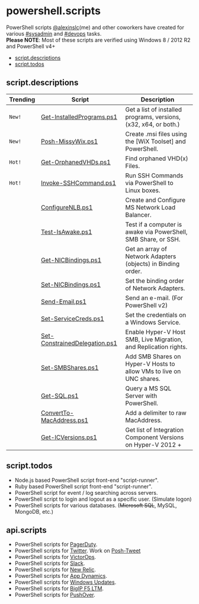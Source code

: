 # powershell.scripts
PowerShell scripts [@alexinslc](https://twitter.com/alexinslc)(me) and other coworkers have created for various [#sysadmin](https://twitter.com/search?q=%23sysadmin) and [#devops](https://twitter.com/search?q=%23devops) tasks.  
**Please NOTE**: Most of these scripts are verified using Windows 8 / 2012 R2 and PowerShell v4+

* [script.descriptions](https://github.com/alexinslc/powershell#scriptdescriptions)
* [script.todos](https://github.com/alexinslc/powershell#scripttodos)

## script.descriptions
| Trending | Script                           | Description                                                          |
|-----------|---------------------------------|----------------------------------------------------------------------|
|  `New!`   | [Get-InstalledPrograms.ps1]     | Get a list of installed programs, versions, (x32, x64, or both.)     |
|  `New!`   | [Posh-MissyWix.ps1]             | Create .msi files using the [WiX Toolset] and PowerShell.            |
|  `Hot!`   | [Get-OrphanedVHDs.ps1]          | Find orphaned VHD(x) Files.                                          |
|  `Hot!`   | [Invoke-SSHCommand.ps1]         | Run SSH Commands via PowerShell to Linux boxes.                      |
|           | [ConfigureNLB.ps1]              | Create and Configure MS Network Load Balancer.                       |
|           | [Test-IsAwake.ps1]              | Test if a computer is awake via PowerShell, SMB Share, or SSH.       |
|           | [Get-NICBindings.ps1]           | Get an array of Network Adapters (objects) in Binding order.         |
|           | [Set-NICBindings.ps1]           | Set the binding order of Network Adapters.                           |
|           | [Send-Email.ps1]                | Send an e-mail. (For PowerShell v2)                                  |
|           | [Set-ServiceCreds.ps1]          | Set the credentials on a Windows Service.                            |
|           | [Set-ConstrainedDelegation.ps1] | Enable Hyper-V Host SMB, Live Migration, and Replication rights.     |
|           | [Set-SMBShares.ps1]             | Add SMB Shares on Hyper-V Hosts to allow VMs to live on UNC shares.  |
|           | [Get-SQL.ps1]                   | Query a MS SQL Server with PowerShell.                               |
|           | [ConvertTo-MacAddress.ps1]      | Add a delimiter to raw MacAddress.                                   |
|           | [Get-ICVersions.ps1]            | Get list of Integration Component Versions on Hyper-V 2012 +         |

<!-- Links for the table -->
[Get-InstalledPrograms.ps1]: https://github.com/alexinslc/powershell/blob/master/Get-InstalledPrograms.ps1
[Posh-MissyWix.ps1]: https://github.com/alexinslc/powershell/blob/master/Posh-MissyWix.ps1
[Get-OrphanedVHDs.ps1]: https://github.com/alexinslc/powershell/blob/master/Get-OrphanedVHDs.ps1
[Invoke-SSHCommand.ps1]: https://github.com/alexinslc/powershell/blob/master/Invoke-SSHCommand.ps1
[ConfigureNLB.ps1]: https://github.com/alexinslc/powershell/blob/master/ConfigureNLB.ps1
[Test-IsAwake.ps1]: https://github.com/alexinslc/powershell/blob/master/Test-IsAwake.ps1
[Get-NICBindings.ps1]: https://github.com/alexinslc/powershell/blob/master/Get-NICBindings.ps1
[Set-NICBindings.ps1]: https://github.com/alexinslc/powershell/blob/master/Set-NICBindings.ps1
[Send-Email.ps1]: https://github.com/alexinslc/powershell/blob/master/Send-Email.ps1
[Set-ServiceCreds.ps1]: https://github.com/alexinslc/powershell/blob/master/Set-ServiceCreds.ps1
[Set-ConstrainedDelegation.ps1]: https://github.com/alexinslc/powershell/blob/master/Set-ConstrainedDelegation.ps1
[Set-SMBShares.ps1]: https://github.com/alexinslc/powershell/blob/master/Set-SMBShares.ps1
[Get-SQL.ps1]: https://github.com/alexinslc/powershell/blob/master/Get-SQL.ps1
[ConvertTo-MacAddress.ps1]: https://github.com/alexinslc/powershell/blob/master/ConvertTo-MacAddress.ps1
[Get-ICVersions.ps1]: https://github.com/alexinslc/powershell/blob/master/Get-ICVersions.ps1

## script.todos
* Node.js based PowerShell script front-end "script-runner".
* Ruby based PowerShell script front-end "script-runner".
* PowerShell script for event / log searching across servers.
* PowerShell script to login and logout as a specific user. (Simulate logon)
* PowerShell scripts for various databases. (~~Microsoft SQL~~, MySQL, MongoDB, etc.)

## api.scripts
* PowerShell scripts for [PagerDuty](http://pagerduty.com).
* PowerShell scripts for [Twitter](http://twitter.com). Work on [Posh-Tweet](https://github.com/alexinslc/poshtweet)
* PowerShell scripts for [VictorOps](http://victorops.com).
* PowerShell scripts for [Slack](http://slack.com).
* PowerShell scripts for [New Relic](http://newrelic.com).
* PowerShell scripts for [App Dynamics](http://appdynamics.com).
* PowerShell scripts for [Windows Updates](http://www.update.microsoft.com/).
* PowerShell scripts for [BigIP F5 LTM](https://f5.com/products/big-ip).
* PowerShell scripts for [PushOver](https://pushover.net/).

